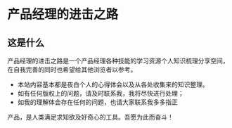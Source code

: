 # 产品经理的进击之路

## 这是什么
产品经理的进击之路是一个产品经理各种技能的学习资源个人知识梳理分享空间，在自我完善的同时也希望给其他浏览者以参考。


- 本站内容基本都是夜白个人的心得体会以及从各处收集来的知识整理。
- 如有任何版权上的问题，请及时联系我，我将尽快进行处理；
- 如我的理解体会存在任何的问题，也请大家联系我多多指正


产品，是人类满足求知欲及好奇心的工具。吾愿为此而奋斗！
